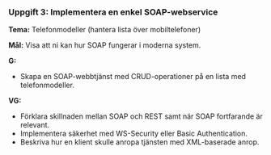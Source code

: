 ### Uppgift 3: Implementera en enkel SOAP-webservice

**Tema:** Telefonmodeller (hantera lista över mobiltelefoner)

**Mål:** Visa att ni kan hur SOAP fungerar i moderna system.

**G:**

- Skapa en SOAP-webbtjänst med CRUD-operationer på en lista med telefonmodeller.

**VG:**

- Förklara skillnaden mellan SOAP och REST samt när SOAP fortfarande är relevant.
- Implementera säkerhet med WS-Security eller Basic Authentication.
- Beskriva hur en klient skulle anropa tjänsten med XML-baserade anrop.
